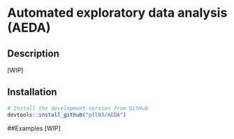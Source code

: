 # Automated exploratory data analysis (AEDA)

## Description
[WIP]

## Installation
```R
# Install the development version from GitHub
devtools::install_github("ptl93/AEDA")
```
##Examples
[WIP]
